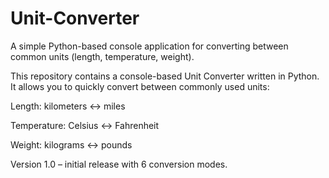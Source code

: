 # Unit-Converter
A simple Python-based console application for converting between common units (length, temperature, weight).

This repository contains a console-based Unit Converter written in Python.
It allows you to quickly convert between commonly used units:

Length: kilometers ↔ miles

Temperature: Celsius ↔ Fahrenheit

Weight: kilograms ↔ pounds

Version 1.0 – initial release with 6 conversion modes.
